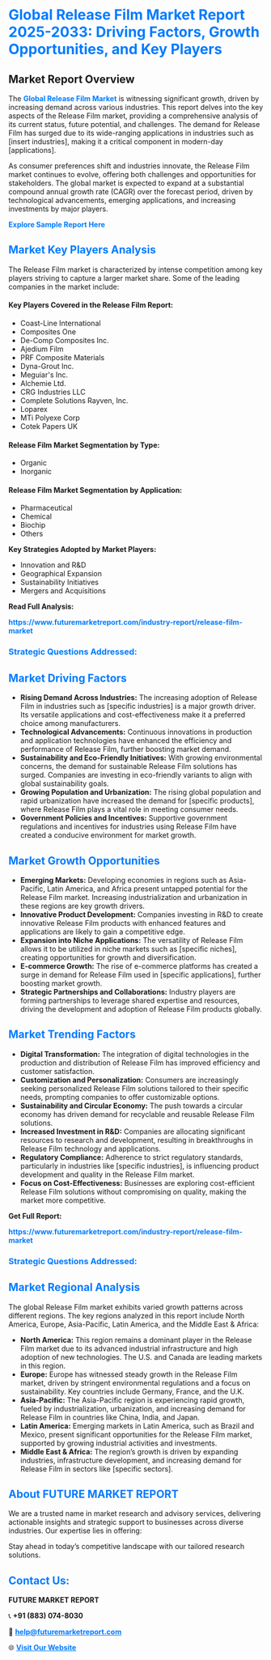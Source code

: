 <h1 style="color: #007BFF;">Global Release Film Market Report 2025-2033: Driving Factors, Growth Opportunities, and Key Players</h1>

<section id="overview">
<h2>Market Report Overview</h2>
<p>The <a href="https://www.futuremarketreport.com/industry-report/release-film-market" style="color: #007BFF; text-decoration: none;"><strong>Global Release Film Market</strong></a> is witnessing significant growth, driven by increasing demand across various industries. This report delves into the key aspects of the Release Film market, providing a comprehensive analysis of its current status, future potential, and challenges. The demand for Release Film has surged due to its wide-ranging applications in industries such as [insert industries], making it a critical component in modern-day [applications].</p>
<p>As consumer preferences shift and industries innovate, the Release Film market continues to evolve, offering both challenges and opportunities for stakeholders. The global market is expected to expand at a substantial compound annual growth rate (CAGR) over the forecast period, driven by technological advancements, emerging applications, and increasing investments by major players.</p>
</section>

<section id="overview">
<p><a href="https://www.futuremarketreport.com/request-sample/reportId=53228" style="color: #007BFF; text-decoration: none;"><strong>Explore Sample Report Here</strong></a></p>
</section>

<section id="key-players">
<h2 style="color: #007BFF;">Market Key Players Analysis</h2>
<p>The Release Film market is characterized by intense competition among key players striving to capture a larger market share. Some of the leading companies in the market include:</p>
<h4>Key Players Covered in the Release Film Report:</h4>
<ul><li>Coast-Line International</li><li>Composites One</li><li>De-Comp Composites Inc.</li><li>Ajedium Film</li><li>PRF Composite Materials</li><li>Dyna-Grout Inc.</li><li>Meguiar&#039;s Inc.</li><li>Alchemie Ltd.</li><li>CRG Industries LLC</li><li>Complete Solutions Rayven, Inc.</li><li>Loparex</li><li>MTi Polyexe Corp</li><li>Cotek Papers UK</li></ul>
<h4>Release Film Market Segmentation by Type:</h4>
<ul><li>Organic</li><li>Inorganic</li></ul>

<h4>Release Film Market Segmentation by Application:</h4>
<ul><li>Pharmaceutical</li><li>Chemical</li><li>Biochip</li><li>Others</li></ul>
<p><strong>Key Strategies Adopted by Market Players:</strong></p>
<ul>
<li>Innovation and R&D</li>
<li>Geographical Expansion</li>
<li>Sustainability Initiatives</li>
<li>Mergers and Acquisitions</li>
</ul>
</section>

<section>
<p><strong>Read Full Analysis: </strong></p><a href="https://www.futuremarketreport.com/industry-report/release-film-market" style="color: #007BFF; text-decoration: none;"><strong>https://www.futuremarketreport.com/industry-report/release-film-market</strong></a>
<h3 style="color: #007BFF;">Strategic Questions Addressed:</h3>
</section>

<section id="driving-factors">
<h2 style="color: #007BFF;">Market Driving Factors</h2>
<ul>
<li><strong>Rising Demand Across Industries:</strong> The increasing adoption of Release Film in industries such as [specific industries] is a major growth driver. Its versatile applications and cost-effectiveness make it a preferred choice among manufacturers.</li>
<li><strong>Technological Advancements:</strong> Continuous innovations in production and application technologies have enhanced the efficiency and performance of Release Film, further boosting market demand.</li>
<li><strong>Sustainability and Eco-Friendly Initiatives:</strong> With growing environmental concerns, the demand for sustainable Release Film solutions has surged. Companies are investing in eco-friendly variants to align with global sustainability goals.</li>
<li><strong>Growing Population and Urbanization:</strong> The rising global population and rapid urbanization have increased the demand for [specific products], where Release Film plays a vital role in meeting consumer needs.</li>
<li><strong>Government Policies and Incentives:</strong> Supportive government regulations and incentives for industries using Release Film have created a conducive environment for market growth.</li>
</ul>
</section>

<section id="growth-opportunities">
<h2 style="color: #007BFF;">Market Growth Opportunities</h2>
<ul>
<li><strong>Emerging Markets:</strong> Developing economies in regions such as Asia-Pacific, Latin America, and Africa present untapped potential for the Release Film market. Increasing industrialization and urbanization in these regions are key growth drivers.</li>
<li><strong>Innovative Product Development:</strong> Companies investing in R&D to create innovative Release Film products with enhanced features and applications are likely to gain a competitive edge.</li>
<li><strong>Expansion into Niche Applications:</strong> The versatility of Release Film allows it to be utilized in niche markets such as [specific niches], creating opportunities for growth and diversification.</li>
<li><strong>E-commerce Growth:</strong> The rise of e-commerce platforms has created a surge in demand for Release Film used in [specific applications], further boosting market growth.</li>
<li><strong>Strategic Partnerships and Collaborations:</strong> Industry players are forming partnerships to leverage shared expertise and resources, driving the development and adoption of Release Film products globally.</li>
</ul>
</section>

<section id="trending-factors">
<h2 style="color: #007BFF;">Market Trending Factors</h2>
<ul>
<li><strong>Digital Transformation:</strong> The integration of digital technologies in the production and distribution of Release Film has improved efficiency and customer satisfaction.</li>
<li><strong>Customization and Personalization:</strong> Consumers are increasingly seeking personalized Release Film solutions tailored to their specific needs, prompting companies to offer customizable options.</li>
<li><strong>Sustainability and Circular Economy:</strong> The push towards a circular economy has driven demand for recyclable and reusable Release Film solutions.</li>
<li><strong>Increased Investment in R&D:</strong> Companies are allocating significant resources to research and development, resulting in breakthroughs in Release Film technology and applications.</li>
<li><strong>Regulatory Compliance:</strong> Adherence to strict regulatory standards, particularly in industries like [specific industries], is influencing product development and quality in the Release Film market.</li>
<li><strong>Focus on Cost-Effectiveness:</strong> Businesses are exploring cost-efficient Release Film solutions without compromising on quality, making the market more competitive.</li>
</ul>
</section>

<section>
<p><strong>Get Full Report: </strong></p><a href="https://www.futuremarketreport.com/industry-report/release-film-market" style="color: #007BFF; text-decoration: none;"><strong>https://www.futuremarketreport.com/industry-report/release-film-market</strong></a>
<h3 style="color: #007BFF;">Strategic Questions Addressed:</h3>
</section>


<section id="regional-analysis">
<h2 style="color: #007BFF;">Market Regional Analysis</h2>
<p>The global Release Film market exhibits varied growth patterns across different regions. The key regions analyzed in this report include North America, Europe, Asia-Pacific, Latin America, and the Middle East & Africa:</p>
<ul>
<li><strong>North America:</strong> This region remains a dominant player in the Release Film market due to its advanced industrial infrastructure and high adoption of new technologies. The U.S. and Canada are leading markets in this region.</li>
<li><strong>Europe:</strong> Europe has witnessed steady growth in the Release Film market, driven by stringent environmental regulations and a focus on sustainability. Key countries include Germany, France, and the U.K.</li>
<li><strong>Asia-Pacific:</strong> The Asia-Pacific region is experiencing rapid growth, fueled by industrialization, urbanization, and increasing demand for Release Film in countries like China, India, and Japan.</li>
<li><strong>Latin America:</strong> Emerging markets in Latin America, such as Brazil and Mexico, present significant opportunities for the Release Film market, supported by growing industrial activities and investments.</li>
<li><strong>Middle East & Africa:</strong> The region’s growth is driven by expanding industries, infrastructure development, and increasing demand for Release Film in sectors like [specific sectors].</li>
</ul>
</section>

<footer>
<h2 style="color: #007BFF;">About FUTURE MARKET REPORT</h2>
<p>We are a trusted name in market research and advisory services, delivering actionable insights and strategic support to businesses across diverse industries. Our expertise lies in offering:</p>

<p>Stay ahead in today’s competitive landscape with our tailored research solutions.</p>

<h2 style="color: #007BFF;">Contact Us:</h2>
<p><strong>FUTURE MARKET REPORT</strong></p>
<p>📞 <strong>+91 (883) 074-8030</strong></p>
<p>📧 <strong><a href="mailto:help@futuremarketreport.com" style="color: #007BFF;">help@futuremarketreport.com</a></strong></p>
<p>🌐 <strong><a href="https://www.futuremarketreport.com/" style="color: #007BFF;">Visit Our Website</a></strong></p>
</footer>